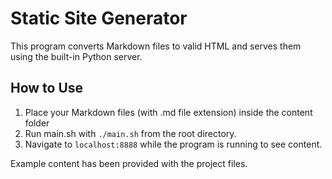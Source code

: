 # Static Site Generator 
This program converts Markdown files to valid HTML and serves them using the built-in Python server.

## How to Use
1. Place your Markdown files (with .md file extension) inside the content folder
2. Run main.sh with `./main.sh` from the root directory.
3. Navigate to `localhost:8888` while the program is running to see content.

Example content has been provided with the project files.
